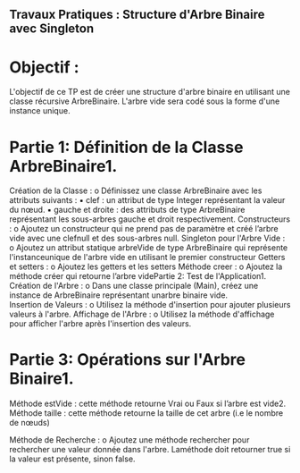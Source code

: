 ## Travaux Pratiques : Structure d'Arbre Binaire avec Singleton
# Objectif :
L'objectif de ce TP est de créer une structure d'arbre binaire en utilisant une classe récursive ArbreBinaire. L'arbre vide sera codé sous la forme d'une instance unique.
# Partie 1: Définition de la Classe ArbreBinaire1.

Création de la Classe :
    o Définissez une classe ArbreBinaire avec les attributs suivants :
        ▪ clef : un attribut de type Integer représentant la valeur du nœud.
        ▪ gauche et droite : des attributs de type ArbreBinaire représentant les sous-arbres gauche et droit respectivement.
Constructeurs :
    o Ajoutez un constructeur qui ne prend pas de paramètre et créé l’arbre vide avec une clefnull et des sous-arbres null.
Singleton pour l'Arbre Vide :
    o Ajoutez un attribut statique arbreVide de type ArbreBinaire qui représente l'instanceunique de l'arbre vide en utilisant le premier constructeur
Getters et setters :
    o Ajoutez les getters et les setters
Méthode creer :
    o Ajoutez la méthode créer qui retourne l’arbre videPartie 2: Test de l'Application1.
Création de l'Arbre :
    o Dans une classe principale (Main), créez une instance de ArbreBinaire représentant unarbre binaire vide.    
Insertion de Valeurs :
    o Utilisez la méthode d'insertion pour ajouter plusieurs valeurs à l'arbre.
Affichage de l'Arbre :
    o Utilisez la méthode d'affichage pour afficher l'arbre après l'insertion des valeurs.

# Partie 3: Opérations sur l'Arbre Binaire1.

Méthode estVide : cette méthode retourne Vrai ou Faux si l’arbre est vide2. Méthode taille : cette méthode retourne la taille de cet arbre (i.e le nombre de nœuds)

Méthode de Recherche :
    o Ajoutez une méthode rechercher pour rechercher une valeur donnée dans l'arbre. Laméthode doit retourner true si la valeur est présente, sinon false.